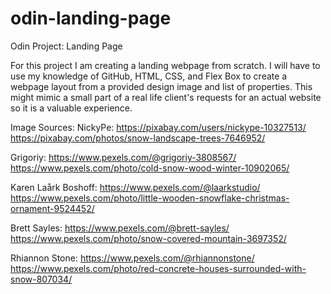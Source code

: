 # odin-landing-page
Odin Project: Landing Page

For this project I am creating a landing webpage from scratch. I will
have to use my knowledge of GitHub, HTML, CSS, and Flex Box to create a
webpage layout from a provided design image and list of properties. This
might mimic a small part of a real life client's requests for an actual
website so it is a valuable experience.

Image Sources:
NickyPe: https://pixabay.com/users/nickype-10327513/
https://pixabay.com/photos/snow-landscape-trees-7646952/

Grigoriy: https://www.pexels.com/@grigoriy-3808567/
https://www.pexels.com/photo/cold-snow-wood-winter-10902065/

Karen Laårk Boshoff: https://www.pexels.com/@laarkstudio/
https://www.pexels.com/photo/little-wooden-snowflake-christmas-ornament-9524452/

Brett Sayles: https://www.pexels.com/@brett-sayles/
https://www.pexels.com/photo/snow-covered-mountain-3697352/

Rhiannon Stone: https://www.pexels.com/@rhiannonstone/
https://www.pexels.com/photo/red-concrete-houses-surrounded-with-snow-807034/

